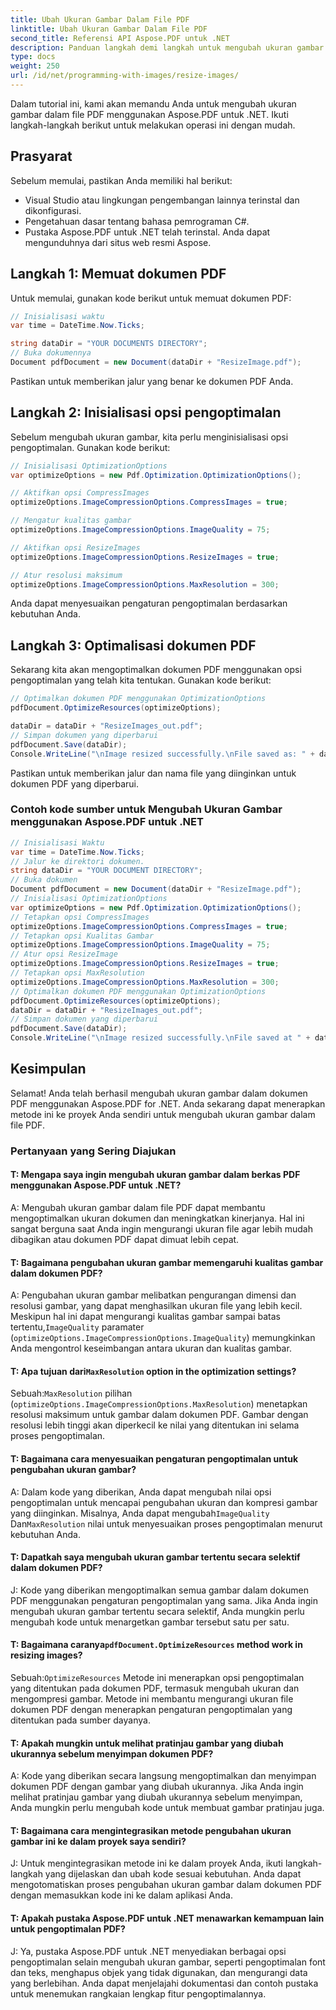 ```yaml
---
title: Ubah Ukuran Gambar Dalam File PDF
linktitle: Ubah Ukuran Gambar Dalam File PDF
second_title: Referensi API Aspose.PDF untuk .NET
description: Panduan langkah demi langkah untuk mengubah ukuran gambar dalam berkas PDF menggunakan Aspose.PDF untuk .NET.
type: docs
weight: 250
url: /id/net/programming-with-images/resize-images/
---
```

Dalam tutorial ini, kami akan memandu Anda untuk mengubah ukuran gambar dalam file PDF menggunakan Aspose.PDF untuk .NET. Ikuti langkah-langkah berikut untuk melakukan operasi ini dengan mudah.

## Prasyarat

Sebelum memulai, pastikan Anda memiliki hal berikut:

- Visual Studio atau lingkungan pengembangan lainnya terinstal dan dikonfigurasi.
- Pengetahuan dasar tentang bahasa pemrograman C#.
- Pustaka Aspose.PDF untuk .NET telah terinstal. Anda dapat mengunduhnya dari situs web resmi Aspose.

## Langkah 1: Memuat dokumen PDF

Untuk memulai, gunakan kode berikut untuk memuat dokumen PDF:

```csharp
// Inisialisasi waktu
var time = DateTime.Now.Ticks;

string dataDir = "YOUR DOCUMENTS DIRECTORY";
// Buka dokumennya
Document pdfDocument = new Document(dataDir + "ResizeImage.pdf");
```

Pastikan untuk memberikan jalur yang benar ke dokumen PDF Anda.

## Langkah 2: Inisialisasi opsi pengoptimalan

Sebelum mengubah ukuran gambar, kita perlu menginisialisasi opsi pengoptimalan. Gunakan kode berikut:

```csharp
// Inisialisasi OptimizationOptions
var optimizeOptions = new Pdf.Optimization.OptimizationOptions();

// Aktifkan opsi CompressImages
optimizeOptions.ImageCompressionOptions.CompressImages = true;

// Mengatur kualitas gambar
optimizeOptions.ImageCompressionOptions.ImageQuality = 75;

// Aktifkan opsi ResizeImages
optimizeOptions.ImageCompressionOptions.ResizeImages = true;

// Atur resolusi maksimum
optimizeOptions.ImageCompressionOptions.MaxResolution = 300;
```

Anda dapat menyesuaikan pengaturan pengoptimalan berdasarkan kebutuhan Anda.

## Langkah 3: Optimalisasi dokumen PDF

Sekarang kita akan mengoptimalkan dokumen PDF menggunakan opsi pengoptimalan yang telah kita tentukan. Gunakan kode berikut:

```csharp
// Optimalkan dokumen PDF menggunakan OptimizationOptions
pdfDocument.OptimizeResources(optimizeOptions);

dataDir = dataDir + "ResizeImages_out.pdf";
// Simpan dokumen yang diperbarui
pdfDocument.Save(dataDir);
Console.WriteLine("\nImage resized successfully.\nFile saved as: " + dataDir);
```

Pastikan untuk memberikan jalur dan nama file yang diinginkan untuk dokumen PDF yang diperbarui.

### Contoh kode sumber untuk Mengubah Ukuran Gambar menggunakan Aspose.PDF untuk .NET 
```csharp
// Inisialisasi Waktu
var time = DateTime.Now.Ticks;
// Jalur ke direktori dokumen.
string dataDir = "YOUR DOCUMENT DIRECTORY";
// Buka dokumen
Document pdfDocument = new Document(dataDir + "ResizeImage.pdf");
// Inisialisasi OptimizationOptions
var optimizeOptions = new Pdf.Optimization.OptimizationOptions();            
// Tetapkan opsi CompressImages
optimizeOptions.ImageCompressionOptions.CompressImages = true;            
// Tetapkan opsi Kualitas Gambar
optimizeOptions.ImageCompressionOptions.ImageQuality = 75;            
// Atur opsi ResizeImage
optimizeOptions.ImageCompressionOptions.ResizeImages = true;            
// Tetapkan opsi MaxResolution
optimizeOptions.ImageCompressionOptions.MaxResolution = 300;
// Optimalkan dokumen PDF menggunakan OptimizationOptions
pdfDocument.OptimizeResources(optimizeOptions);
dataDir = dataDir + "ResizeImages_out.pdf";
// Simpan dokumen yang diperbarui
pdfDocument.Save(dataDir);
Console.WriteLine("\nImage resized successfully.\nFile saved at " + dataDir);
```

## Kesimpulan

Selamat! Anda telah berhasil mengubah ukuran gambar dalam dokumen PDF menggunakan Aspose.PDF for .NET. Anda sekarang dapat menerapkan metode ini ke proyek Anda sendiri untuk mengubah ukuran gambar dalam file PDF.

### Pertanyaan yang Sering Diajukan

#### T: Mengapa saya ingin mengubah ukuran gambar dalam berkas PDF menggunakan Aspose.PDF untuk .NET?

A: Mengubah ukuran gambar dalam file PDF dapat membantu mengoptimalkan ukuran dokumen dan meningkatkan kinerjanya. Hal ini sangat berguna saat Anda ingin mengurangi ukuran file agar lebih mudah dibagikan atau dokumen PDF dapat dimuat lebih cepat.

#### T: Bagaimana pengubahan ukuran gambar memengaruhi kualitas gambar dalam dokumen PDF?

 A: Pengubahan ukuran gambar melibatkan pengurangan dimensi dan resolusi gambar, yang dapat menghasilkan ukuran file yang lebih kecil. Meskipun hal ini dapat mengurangi kualitas gambar sampai batas tertentu,`ImageQuality` paramater (`optimizeOptions.ImageCompressionOptions.ImageQuality`) memungkinkan Anda mengontrol keseimbangan antara ukuran dan kualitas gambar.

####  T: Apa tujuan dari`MaxResolution` option in the optimization settings?

 Sebuah:`MaxResolution` pilihan (`optimizeOptions.ImageCompressionOptions.MaxResolution`) menetapkan resolusi maksimum untuk gambar dalam dokumen PDF. Gambar dengan resolusi lebih tinggi akan diperkecil ke nilai yang ditentukan ini selama proses pengoptimalan.

#### T: Bagaimana cara menyesuaikan pengaturan pengoptimalan untuk pengubahan ukuran gambar?

 A: Dalam kode yang diberikan, Anda dapat mengubah nilai opsi pengoptimalan untuk mencapai pengubahan ukuran dan kompresi gambar yang diinginkan. Misalnya, Anda dapat mengubah`ImageQuality` Dan`MaxResolution` nilai untuk menyesuaikan proses pengoptimalan menurut kebutuhan Anda.

#### T: Dapatkah saya mengubah ukuran gambar tertentu secara selektif dalam dokumen PDF?

J: Kode yang diberikan mengoptimalkan semua gambar dalam dokumen PDF menggunakan pengaturan pengoptimalan yang sama. Jika Anda ingin mengubah ukuran gambar tertentu secara selektif, Anda mungkin perlu mengubah kode untuk menargetkan gambar tersebut satu per satu.

####  T: Bagaimana caranya`pdfDocument.OptimizeResources` method work in resizing images?

 Sebuah:`OptimizeResources` Metode ini menerapkan opsi pengoptimalan yang ditentukan pada dokumen PDF, termasuk mengubah ukuran dan mengompresi gambar. Metode ini membantu mengurangi ukuran file dokumen PDF dengan menerapkan pengaturan pengoptimalan yang ditentukan pada sumber dayanya.

#### T: Apakah mungkin untuk melihat pratinjau gambar yang diubah ukurannya sebelum menyimpan dokumen PDF?

A: Kode yang diberikan secara langsung mengoptimalkan dan menyimpan dokumen PDF dengan gambar yang diubah ukurannya. Jika Anda ingin melihat pratinjau gambar yang diubah ukurannya sebelum menyimpan, Anda mungkin perlu mengubah kode untuk membuat gambar pratinjau juga.

#### T: Bagaimana cara mengintegrasikan metode pengubahan ukuran gambar ini ke dalam proyek saya sendiri?

J: Untuk mengintegrasikan metode ini ke dalam proyek Anda, ikuti langkah-langkah yang dijelaskan dan ubah kode sesuai kebutuhan. Anda dapat mengotomatiskan proses pengubahan ukuran gambar dalam dokumen PDF dengan memasukkan kode ini ke dalam aplikasi Anda.

#### T: Apakah pustaka Aspose.PDF untuk .NET menawarkan kemampuan lain untuk pengoptimalan PDF?

J: Ya, pustaka Aspose.PDF untuk .NET menyediakan berbagai opsi pengoptimalan selain mengubah ukuran gambar, seperti pengoptimalan font dan teks, menghapus objek yang tidak digunakan, dan mengurangi data yang berlebihan. Anda dapat menjelajahi dokumentasi dan contoh pustaka untuk menemukan rangkaian lengkap fitur pengoptimalannya.